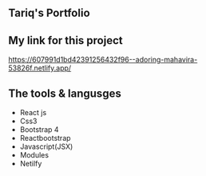 ## Tariq's Portfolio

 ## My link for this project

https://607991d1bd42391256432f96--adoring-mahavira-53826f.netlify.app/

## The tools & langusges

- React js 
- Css3
- Bootstrap 4
- Reactbootstrap
- Javascript(JSX)
- Modules
- Netilfy
